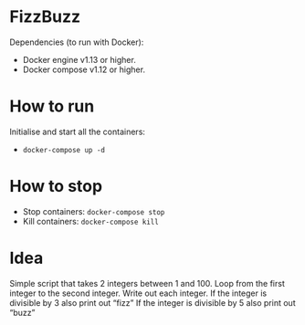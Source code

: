 FizzBuzz
========

Dependencies (to run with Docker):

  * Docker engine v1.13 or higher.
  * Docker compose v1.12 or higher.

# How to run #

Initialise and start all the containers:
* `docker-compose up -d`

# How to stop #

  * Stop containers: `docker-compose stop`
  * Kill containers: `docker-compose kill`

# Idea #
Simple script that takes 2 integers between 1 and 100.
Loop from the first integer to the second integer.
Write out each integer.
If the integer is divisible by 3 also print out “fizz”
If the integer is divisible by 5 also print out “buzz”